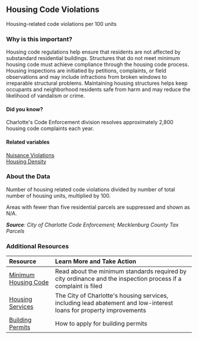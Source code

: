 ## Housing Code Violations
Housing-related code violations per 100 units

### Why is this important?
Housing code regulations help ensure that residents are not affected by substandard residential buildings. Structures that do not meet minimum housing code must achieve compliance through the housing code process. Housing inspections are initiatied by petitions, complaints, or field observations and may include infractions from broken windows to irreparable structural problems. Maintaining housing structures helps keep occupants and neighborhood residents safe from harm and may reduce the likelihood of vandalism or crime. 

#### Did you know?
Charlotte's Code Enforcement division resolves approximately 2,800 housing code complaints each year. 

#### Related variables
<a href="javascript:void(0)" onclick="model.metricId = 'm32'">Nuisance Violations</a>  
<a href="javascript:void(0)" onclick="model.metricId = 'm5'">Housing Density</a>  

### About the Data
Number of housing related code violations divided by number of total number of housing units, multiplied by 100. 

Areas with fewer than five residential parcels are suppressed and shown as N/A.

_**Source**: City of Charlotte Code Enforcement; Mecklenburg County Tax Parcels_

### Additional Resources
|Resource | Learn More and Take Action | 
|:--- | :--- |
|[Minimum Housing Code](http://charlottenc.gov/HNS/Code/HousingCode)| Read about the minimum standards required by city ordinance and the inspection process if a complaint is filed
|[Housing Services](http://charlottenc.gov/HNS/Housing/Pages/default.aspx)| The City of Charlotte's housing services, including lead abatement and low-interest loans for property improvements
|[Building Permits](https://www.mecknc.gov/LUESA/CodeEnforcement/Pages/default.aspx?src=ud)| How to apply for building permits
